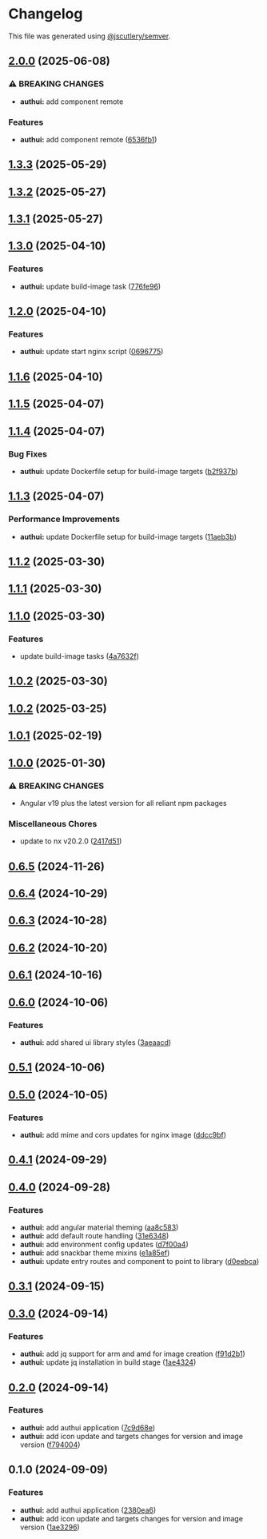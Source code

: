 # Changelog

This file was generated using [@jscutlery/semver](https://github.com/jscutlery/semver).

## [2.0.0](https://github.com/jdwillmsen/jdw/compare/authui-1.3.3...authui-2.0.0) (2025-06-08)


### ⚠ BREAKING CHANGES

* **authui:** add component remote

### Features

* **authui:** add component remote ([6536fb1](https://github.com/jdwillmsen/jdw/commit/6536fb1dc74bc0e87c67f6f9647fd44eb9a9cdb0))

## [1.3.3](https://github.com/jdwillmsen/jdw/compare/authui-1.3.2...authui-1.3.3) (2025-05-29)

## [1.3.2](https://github.com/jdwillmsen/jdw/compare/authui-1.3.1...authui-1.3.2) (2025-05-27)

## [1.3.1](https://github.com/jdwillmsen/jdw/compare/authui-1.3.0...authui-1.3.1) (2025-05-27)

## [1.3.0](https://github.com/jdwillmsen/jdw/compare/authui-1.2.0...authui-1.3.0) (2025-04-10)


### Features

* **authui:** update build-image task ([776fe96](https://github.com/jdwillmsen/jdw/commit/776fe968482c90bf20227cb4a1be353527dc0010))

## [1.2.0](https://github.com/jdwillmsen/jdw/compare/authui-1.1.6...authui-1.2.0) (2025-04-10)


### Features

* **authui:** update start nginx script ([0696775](https://github.com/jdwillmsen/jdw/commit/0696775fe130306b116b006b5776c18db18203c6))

## [1.1.6](https://github.com/jdwillmsen/jdw/compare/authui-1.1.5...authui-1.1.6) (2025-04-10)

## [1.1.5](https://github.com/jdwillmsen/jdw/compare/authui-1.1.4...authui-1.1.5) (2025-04-07)

## [1.1.4](https://github.com/jdwillmsen/jdw/compare/authui-1.1.3...authui-1.1.4) (2025-04-07)


### Bug Fixes

* **authui:** update Dockerfile setup for build-image targets ([b2f937b](https://github.com/jdwillmsen/jdw/commit/b2f937b9b8ab90c5c3b0709ea8c5c944c24cefe5))

## [1.1.3](https://github.com/jdwillmsen/jdw/compare/authui-1.1.2...authui-1.1.3) (2025-04-07)


### Performance Improvements

* **authui:** update Dockerfile setup for build-image targets ([11aeb3b](https://github.com/jdwillmsen/jdw/commit/11aeb3bde252f347617c9192d8d0b8b6e545316e))

## [1.1.2](https://github.com/jdwillmsen/jdw/compare/authui-1.1.1...authui-1.1.2) (2025-03-30)

## [1.1.1](https://github.com/jdwillmsen/jdw/compare/authui-1.1.0...authui-1.1.1) (2025-03-30)

## [1.1.0](https://github.com/jdwillmsen/jdw/compare/authui-1.0.2...authui-1.1.0) (2025-03-30)

### Features

- update build-image tasks ([4a7632f](https://github.com/jdwillmsen/jdw/commit/4a7632ffa68ac61493c6f5679cc9826e2e0ac7fa))

## [1.0.2](https://github.com/jdwillmsen/jdw/compare/authui-1.0.1...authui-1.0.2) (2025-03-30)

## [1.0.2](https://github.com/jdwillmsen/jdw/compare/authui-1.0.1...authui-1.0.2) (2025-03-25)

## [1.0.1](https://github.com/jdwillmsen/jdw/compare/authui-1.0.0...authui-1.0.1) (2025-02-19)

## [1.0.0](https://github.com/jdwillmsen/jdw/compare/authui-0.6.5...authui-1.0.0) (2025-01-30)

### ⚠ BREAKING CHANGES

- Angular v19 plus the latest version for all reliant npm packages

### Miscellaneous Chores

- update to nx v20.2.0 ([2417d51](https://github.com/jdwillmsen/jdw/commit/2417d51babf7809e49c778b740b6b2c8a815a226))

## [0.6.5](https://github.com/jdwillmsen/jdw/compare/authui-0.6.4...authui-0.6.5) (2024-11-26)

## [0.6.4](https://github.com/jdwillmsen/jdw/compare/authui-0.6.3...authui-0.6.4) (2024-10-29)

## [0.6.3](https://github.com/jdwillmsen/jdw/compare/authui-0.6.2...authui-0.6.3) (2024-10-28)

## [0.6.2](https://github.com/jdwillmsen/jdw/compare/authui-0.6.1...authui-0.6.2) (2024-10-20)

## [0.6.1](https://github.com/jdwillmsen/jdw/compare/authui-0.6.0...authui-0.6.1) (2024-10-16)

## [0.6.0](https://github.com/jdwillmsen/jdw/compare/authui-0.5.1...authui-0.6.0) (2024-10-06)

### Features

- **authui:** add shared ui library styles ([3aeaacd](https://github.com/jdwillmsen/jdw/commit/3aeaacd73909b364c44e83bcf106f80e6d4f11d2))

## [0.5.1](https://github.com/jdwillmsen/jdw/compare/authui-0.5.0...authui-0.5.1) (2024-10-06)

## [0.5.0](https://github.com/jdwillmsen/jdw/compare/authui-0.4.1...authui-0.5.0) (2024-10-05)

### Features

- **authui:** add mime and cors updates for nginx image ([ddcc9bf](https://github.com/jdwillmsen/jdw/commit/ddcc9bfd6f5ebbf578fbd0aa9762261985fcfbcf))

## [0.4.1](https://github.com/jdwillmsen/jdw/compare/authui-0.4.0...authui-0.4.1) (2024-09-29)

## [0.4.0](https://github.com/jdwillmsen/jdw/compare/authui-0.3.1...authui-0.4.0) (2024-09-28)

### Features

- **authui:** add angular material theming ([aa8c583](https://github.com/jdwillmsen/jdw/commit/aa8c583593626970b2b699090dbaa040f8fa1a05))
- **authui:** add default route handling ([31e6348](https://github.com/jdwillmsen/jdw/commit/31e63481ea7826b8cd3421972af3e93887568fe7))
- **authui:** add environment config updates ([d7f00a4](https://github.com/jdwillmsen/jdw/commit/d7f00a467529bf33aefe97c9f5ac2816ced7690e))
- **authui:** add snackbar theme mixins ([e1a85ef](https://github.com/jdwillmsen/jdw/commit/e1a85ef95b1b3f587f7f96337b1959f2f55a706a))
- **authui:** update entry routes and component to point to library ([d0eebca](https://github.com/jdwillmsen/jdw/commit/d0eebcad49487c175e58b4d1289b26ea1e447899))

## [0.3.1](https://github.com/jdwillmsen/jdw/compare/authui-0.3.0...authui-0.3.1) (2024-09-15)

## [0.3.0](https://github.com/jdwillmsen/jdw/compare/authui-0.2.0...authui-0.3.0) (2024-09-14)

### Features

- **authui:** add jq support for arm and amd for image creation ([f91d2b1](https://github.com/jdwillmsen/jdw/commit/f91d2b1c67c0cfaacfbd3061aefc4a000d5d999c))
- **authui:** update jq installation in build stage ([1ae4324](https://github.com/jdwillmsen/jdw/commit/1ae4324c48c6ebf08e9f67eeda3b697eb0bc38b9))

## [0.2.0](https://github.com/jdwillmsen/jdw/compare/authui-0.1.0...authui-0.2.0) (2024-09-14)

### Features

- **authui:** add authui application ([7c9d68e](https://github.com/jdwillmsen/jdw/commit/7c9d68eb5b92d202d4e39e0599f2649e0cc683ad))
- **authui:** add icon update and targets changes for version and image version ([f794004](https://github.com/jdwillmsen/jdw/commit/f794004cba210683bb0d59615f7c219e3904619c))

## 0.1.0 (2024-09-09)

### Features

- **authui:** add authui application ([2380ea6](https://github.com/jdwillmsen/jdw/commit/2380ea6dd087859ba8f862d46b7b77cd984918e7))
- **authui:** add icon update and targets changes for version and image version ([1ae3296](https://github.com/jdwillmsen/jdw/commit/1ae32966463052c466d9bfac4bda13053275891a))
